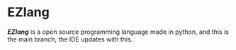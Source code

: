 # EZlang
***EZlang*** is a open source programming language made in python, and this is the main branch, the IDE updates with this.
